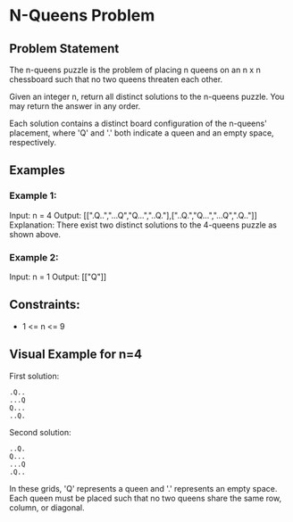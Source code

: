# N-Queens Problem

## Problem Statement
The n-queens puzzle is the problem of placing n queens on an n x n chessboard such that no two queens threaten each other.

Given an integer n, return all distinct solutions to the n-queens puzzle. You may return the answer in any order.

Each solution contains a distinct board configuration of the n-queens' placement, where 'Q' and '.' both indicate a queen and an empty space, respectively.

## Examples

### Example 1:

Input: n = 4
Output: [[".Q..","...Q","Q...","..Q."],["..Q.","Q...","...Q",".Q.."]]
Explanation: There exist two distinct solutions to the 4-queens puzzle as shown above.

### Example 2:

Input: n = 1
Output: [["Q"]]

## Constraints:

- 1 <= n <= 9

## Visual Example for n=4

First solution:
```
.Q..
...Q
Q...
..Q.
```

Second solution:
```
..Q.
Q...
...Q
.Q..
```

In these grids, 'Q' represents a queen and '.' represents an empty space. Each queen must be placed such that no two queens share the same row, column, or diagonal.
